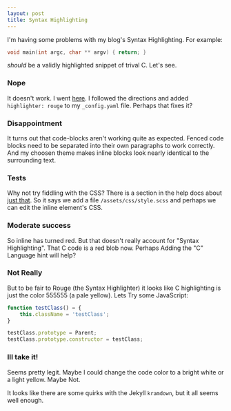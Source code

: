 ```yaml
---
layout: post
title: Syntax Highlighting
---
```


I'm having some problems with my blog's Syntax Highlighting.
For example:


```C
void main(int argc, char ** argv) { return; }
```

*should* be a validly highlighted snippet of trival C.
Let's see.

### Nope
It doesn't work.
I went [here](https://help.github.com/articles/using-syntax-highlighting-on-github-pages/).
I followed the directions and added `highlighter: rouge` to my `_config.yaml` file. Perhaps that fixes it?

### Disappointment
It turns out that code-blocks aren't working quite as expected.
Fenced code blocks need to be separated into their own paragraphs to work correctly.
And my choosen theme makes inline blocks look nearly identical to the surrounding text.

### Tests
Why not try fiddling with the CSS?
There is a section in the help docs about [just that](https://help.github.com/articles/customizing-css-and-html-in-your-jekyll-theme/).
So it says we add a file `/assets/css/style.scss` and perhaps we can edit the inline element's CSS.

### Moderate success
So inline has turned red. But that doesn't really account for "Syntax Highlighting".
That C code is a red blob now. Perhaps Adding the "C" Language hint will help?

### Not Really
But to be fair to Rouge (the Syntax Highlighter) it looks like C highlighting is just the color 555555 (a pale yellow).
Lets Try some JavaScript:

```js
function testClass() = {
	this.className = 'testClass';
}

testClass.prototype = Parent;
testClass.prototype.constructor = testClass;
```

### Ill take it!

Seems pretty legit. Maybe I could change the code color to a bright white or a light yellow.
Maybe Not.

It looks like there are some quirks with the Jekyll `kramdown`, but it all seems well enough. 
